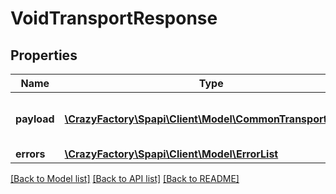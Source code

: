 # VoidTransportResponse

## Properties
Name | Type | Description | Notes
------------ | ------------- | ------------- | -------------
**payload** | [**\CrazyFactory\Spapi\Client\Model\CommonTransportResult**](CommonTransportResult.md) | The payload for the voidTransport operation. | [optional] 
**errors** | [**\CrazyFactory\Spapi\Client\Model\ErrorList**](ErrorList.md) |  | [optional] 

[[Back to Model list]](../README.md#documentation-for-models) [[Back to API list]](../README.md#documentation-for-api-endpoints) [[Back to README]](../README.md)


